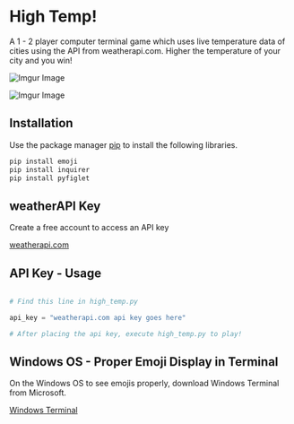 # High Temp!

A 1 - 2 player computer terminal game which uses live temperature data of cities using the API from weatherapi.com. Higher the temperature of your city and you win! 


![Imgur Image](https://i.imgur.com/bpdOWry.gif)

![Imgur Image](https://i.imgur.com/aKRIwbd.gif)


## Installation

Use the package manager [pip](https://pip.pypa.io/en/stable/) to install the following libraries.

```bash
pip install emoji
pip install inquirer
pip install pyfiglet
```

## weatherAPI Key
Create a free account to access an API key

[weatherapi.com](https://www.weatherapi.com/)

## API Key - Usage

```python

# Find this line in high_temp.py

api_key = "weatherapi.com api key goes here"

# After placing the api key, execute high_temp.py to play!

```

## Windows OS - Proper Emoji Display in Terminal 

On the Windows OS to see emojis properly, download Windows Terminal from Microsoft. 

[Windows Terminal](https://www.microsoft.com/en-us/p/windows-terminal/9n0dx20hk701#activetab=pivot:overviewtab)
